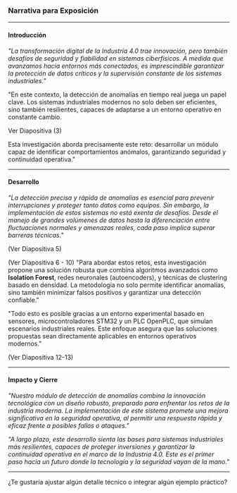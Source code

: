 ### Narrativa para Exposición

---

#### **Introducción**

_"La transformación digital de la Industria 4.0 trae innovación, pero también desafíos de seguridad y fiabilidad en sistemas ciberfísicos. A medida que avanzamos hacia entornos más conectados, es imprescindible garantizar la protección de datos críticos y la supervisión constante de los sistemas industriales."_

"En este contexto, la detección de anomalías en tiempo real juega un papel clave. Los sistemas industriales modernos no solo deben ser eficientes, sino también resilientes, capaces de adaptarse a un entorno operativo en constante cambio. 

Ver Diapositiva (3)

Esta investigación aborda precisamente este reto: desarrollar un módulo capaz de identificar comportamientos anómalos, garantizando seguridad y continuidad operativa."

---

#### **Desarrollo**

_"La detección precisa y rápida de anomalías es esencial para prevenir interrupciones y proteger tanto datos como equipos. Sin embargo, la implementación de estos sistemas no está exenta de desafíos. Desde el manejo de grandes volúmenes de datos hasta la diferenciación entre fluctuaciones normales y amenazas reales, cada paso implica superar barreras técnicas."_

(Ver Diapositiva 5)

(Ver Diapositiva 6 - 10)
"Para abordar estos retos, esta investigación propone una solución robusta que combina algoritmos avanzados como **Isolation Forest**, redes neuronales (autoencoders), y técnicas de clustering basado en densidad. La metodología no solo permite identificar anomalías, sino también minimizar falsos positivos y garantizar una detección confiable."

"Todo esto es posible gracias a un entorno experimental basado en sensores, microcontroladores STM32 y un PLC OpenPLC, que simulan escenarios industriales reales. Este enfoque asegura que las soluciones propuestas sean directamente aplicables en entornos operativos modernos."

(Ver Diapositiva 12-13)

---

#### **Impacto y Cierre**

_"Nuestro módulo de detección de anomalías combina la innovación tecnológica con un diseño robusto, preparado para enfrentar los retos de la industria moderna. La implementación de este sistema promete una mejora significativa en la seguridad operativa, al permitir una respuesta rápida y eficaz frente a posibles fallos o ataques."_

_"A largo plazo, este desarrollo sienta las bases para sistemas industriales más resilientes, capaces de proteger inversiones y garantizar la continuidad operativa en el marco de la Industria 4.0. Este es el primer paso hacia un futuro donde la tecnología y la seguridad vayan de la mano."_

---

¿Te gustaría ajustar algún detalle técnico o integrar algún ejemplo práctico?